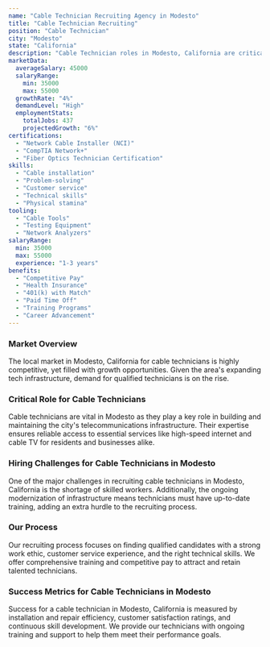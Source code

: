 ```yaml
---
name: "Cable Technician Recruiting Agency in Modesto"
title: "Cable Technician Recruiting"
position: "Cable Technician"
city: "Modesto"
state: "California"
description: "Cable Technician roles in Modesto, California are critical for installing, maintaining, and repairing cable systems for both commercial and residential properties."
marketData:
  averageSalary: 45000
  salaryRange:
    min: 35000
    max: 55000
  growthRate: "4%"
  demandLevel: "High"
  employmentStats:
    totalJobs: 437
    projectedGrowth: "6%"
certifications:
  - "Network Cable Installer (NCI)"
  - "CompTIA Network+"
  - "Fiber Optics Technician Certification"
skills:
  - "Cable installation"
  - "Problem-solving"
  - "Customer service"
  - "Technical skills"
  - "Physical stamina"
tooling:
  - "Cable Tools"
  - "Testing Equipment"
  - "Network Analyzers"
salaryRange:
  min: 35000
  max: 55000
  experience: "1-3 years"
benefits:
  - "Competitive Pay"
  - "Health Insurance"
  - "401(k) with Match"
  - "Paid Time Off"
  - "Training Programs"
  - "Career Advancement"
---
```


### Market Overview
The local market in Modesto, California for cable technicians is highly competitive, yet filled with growth opportunities. Given the area's expanding tech infrastructure, demand for qualified technicians is on the rise.

### Critical Role for Cable Technicians
Cable technicians are vital in Modesto as they play a key role in building and maintaining the city's telecommunications infrastructure. Their expertise ensures reliable access to essential services like high-speed internet and cable TV for residents and businesses alike.

### Hiring Challenges for Cable Technicians in Modesto
One of the major challenges in recruiting cable technicians in Modesto, California is the shortage of skilled workers. Additionally, the ongoing modernization of infrastructure means technicians must have up-to-date training, adding an extra hurdle to the recruiting process.

### Our Process
Our recruiting process focuses on finding qualified candidates with a strong work ethic, customer service experience, and the right technical skills. We offer comprehensive training and competitive pay to attract and retain talented technicians.

### Success Metrics for Cable Technicians in Modesto
Success for a cable technician in Modesto, California is measured by installation and repair efficiency, customer satisfaction ratings, and continuous skill development. We provide our technicians with ongoing training and support to help them meet their performance goals.